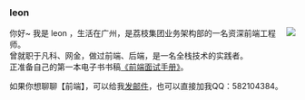 ### leon

<img align="right" src="https://github-readme-stats.vercel.app/api?username=wall-wxk&show_icons=true&icon_color=0366d6&text_color=24292e&bg_color=ffffff&hide_title=true" />

你好~ 我是 leon ，生活在广州，是荔枝集团业务架构部的一名资深前端工程师。  
曾就职于凡科、网金，做过前端、后端，是一名全栈技术的实践者。  
正准备自己的第一本电子书书稿[《前端面试手册》](http://fe-interview.wangxiaokai.vip)。  
 
如果你想聊聊【前端】，可以给我[发邮件](mailto:582104384@.com)，也可以直接加我QQ：582104384。  



<!--
**wall-wxk/wall-wxk** is a ✨ _special_ ✨ repository because its `README.md` (this file) appears on your GitHub profile.

Here are some ideas to get you started:

- 🔭 I’m currently working on ...
- 🌱 I’m currently learning ...
- 👯 I’m looking to collaborate on ...
- 🤔 I’m looking for help with ...
- 💬 Ask me about ...
- 📫 How to reach me: ...
- 😄 Pronouns: ...
- ⚡ Fun fact: ...
-->
